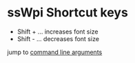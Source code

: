 
# ssWpi Shortcut keys

* Shift + ... increases font size
* Shift - ... decreases font size



jump to  [command line arguments](commandline.md)